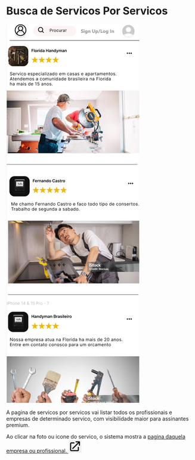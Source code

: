 # Busca de Servicos Por Servicos

![](pictures/busca_de_servicos_por_servico.jpg)

A pagina de servicos por servicos vai listar todos os profissionais e empresas de determinado servico,
com visibilidade maior para assinantes premium.

Ao clicar na foto ou icone do servico, o sistema mostra a [pagina daquela empresa ou profissional. <img src="../../pictures/external-link-icon.png" style="height: 7%; width:7%; vertical-align:vertical-align;">](../../paginas/pagina_do_servico/pagina_do_servico.md)


